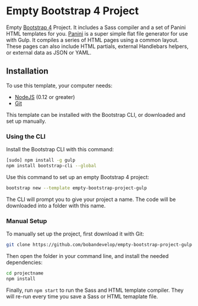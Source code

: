 # Empty Bootstrap 4 Project

Empty [Bootstrap 4](http://v4-alpha.getbootstrap.com/) Project. It includes a Sass compiler and a set of Panini HTML templates for you. [Panini](https://github.com/zurb/panini) is a super simple flat file generator for use with Gulp. It compiles a series of HTML pages using a common layout. These pages can also include HTML partials, external Handlebars helpers, or external data as JSON or YAML.

## Installation

To use this template, your computer needs:

- [NodeJS](https://nodejs.org/en/) (0.12 or greater)
- [Git](https://git-scm.com/)

This template can be installed with the Bootstrap CLI, or downloaded and set up manually.

### Using the CLI

Install the Bootstrap CLI with this command:

```bash
[sudo] npm install -g gulp
npm install bootstrap-cli --global
```

Use this command to set up an empty Bootstrap 4 project:

```bash
bootstrap new --template empty-bootstrap-project-gulp
```

The CLI will prompt you to give your project a name. The code will be downloaded into a folder with this name.

### Manual Setup

To manually set up the project, first download it with Git:

```bash
git clone https://github.com/bobandevelop/empty-bootstrap-project-gulp projectname
```

Then open the folder in your command line, and install the needed dependencies:

```bash
cd projectname
npm install
```

Finally, run `npm start` to run the Sass and HTML template compiler. They will re-run every time you save a Sass or HTML temaplate file.

